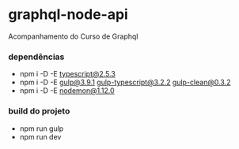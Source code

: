 # graphql-node-api
Acompanhamento do Curso de Graphql

### dependências
* npm i -D -E typescript@2.5.3
* npm i -D -E gulp@3.9.1 gulp-typescript@3.2.2 gulp-clean@0.3.2
* npm i -D -E nodemon@1.12.0

### build do projeto
* npm run gulp
* npm run dev
